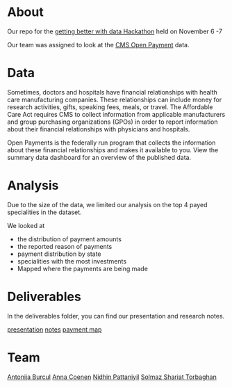 # About 
Our repo for the [getting better with data Hackathon](http://getbetterwithdata.com/) held on November 6 -7 

Our team was assigned to look at the [CMS Open Payment](https://www.cms.gov/OpenPayments/Explore-the-Data/Dataset-Downloads.html) data.


# Data

Sometimes, doctors and hospitals have financial relationships with health care manufacturing companies. These relationships can include money for research activities, gifts, speaking fees, meals, or travel. The Affordable Care Act requires CMS to collect information from applicable manufacturers and group purchasing organizations (GPOs) in order to report information about their financial relationships with physicians and hospitals. 

Open Payments is the federally run program that collects the information about these financial relationships and makes it available to you. View the summary data dashboard for an overview of the published data.

# Analysis
Due to the size of the data, we limited our analysis on the top 4 payed specialities in the dataset.

We looked at
- the distribution of payment amounts
- the reported reason of payments
- payment distribution by state
- specialities with the most investments
- Mapped where the payments are being made

 
# Deliverables
In the deliverables folder, you can find our presentation and research notes.

[presentation](deliverables/presentation.pdf)
[notes](deliverables/research_notes.pdf)
[payment map](http://bit.ly/1HoUujd)

# Team 
[Antonija Burcul](https://www.linkedin.com/in/antonijaburcul)
[Anna Coenen](http://gureckislab.org/blog/?author=16)
[Nidhin Pattaniyil](https://www.linkedin.com/in/nidhinpattaniyil)
[Solmaz Shariat Torbaghan](https://www.linkedin.com/in/sshariat)



